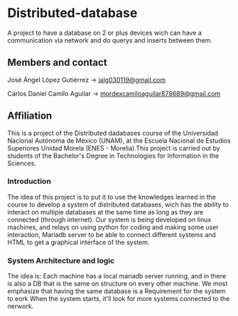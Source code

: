 # Distributed-database
A project to have a database on 2 or plus devices wich can have a communication via network and do querys and inserts between them.

## Members and contact
José Ángel López Gutiérrez -> jalg030119@gmail.com


Carlos Daniel Camilo Aguilar -> mordexcamiloaguilar878689@gmail.com

## Affiliation
This is a project of the Distributed dadabases course of the Universidad Nacional Autónoma de México (UNAM), at the Escuela Nacional de Estudios Superiores Unidad Morela (ENES - Morelia).This project is carried out by students of the Bachelor's Degree in Technologies for Information in the Sciences.

### Introduction
The idea of this project is to put it to use the knowledges learned in the course to develop a system of distributed databases, wich has the ability to interact on multiple databases at the same time as long as they are connected (through internet).
Our system is being developed on linux machines, and relays on using python for coding and making some user interaction, Mariadb server to be able to connect different systems and HTML to get a graphical interface of the system. 

### System Architecture and logic

The idea is: Each machine has a local mariadb server running, and in there is also a DB that is the same on structure on every other machine. We most emphasize that having the same database is a Requirement for the system to eork When the system starts, it'll look for more systems connected to the nerwork.
